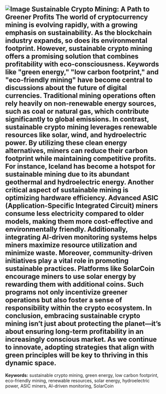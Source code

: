 
![Image](https://github.com/user-attachments/assets/d7419ec9-dc67-403f-bf28-8faea5f1f74f)
**Sustainable Crypto Mining: A Path to Greener Profits**
The world of cryptocurrency mining is evolving rapidly, with a growing emphasis on sustainability. As the blockchain industry expands, so does its environmental footprint. However, sustainable crypto mining offers a promising solution that combines profitability with eco-consciousness. Keywords like "green energy," "low carbon footprint," and "eco-friendly mining" have become central to discussions about the future of digital currencies.
Traditional mining operations often rely heavily on non-renewable energy sources, such as coal or natural gas, which contribute significantly to global emissions. In contrast, sustainable crypto mining leverages renewable resources like solar, wind, and hydroelectric power. By utilizing these clean energy alternatives, miners can reduce their carbon footprint while maintaining competitive profits. For instance, Iceland has become a hotspot for sustainable mining due to its abundant geothermal and hydroelectric energy.
Another critical aspect of sustainable mining is optimizing hardware efficiency. Advanced ASIC (Application-Specific Integrated Circuit) miners consume less electricity compared to older models, making them more cost-effective and environmentally friendly. Additionally, integrating AI-driven monitoring systems helps miners maximize resource utilization and minimize waste.
Moreover, community-driven initiatives play a vital role in promoting sustainable practices. Platforms like SolarCoin encourage miners to use solar energy by rewarding them with additional coins. Such programs not only incentivize greener operations but also foster a sense of responsibility within the crypto ecosystem.
In conclusion, embracing sustainable crypto mining isn’t just about protecting the planet—it’s about ensuring long-term profitability in an increasingly conscious market. As we continue to innovate, adopting strategies that align with green principles will be key to thriving in this dynamic space.
---
**Keywords:** sustainable crypto mining, green energy, low carbon footprint, eco-friendly mining, renewable resources, solar energy, hydroelectric power, ASIC miners, AI-driven monitoring, SolarCoin
